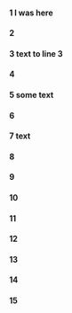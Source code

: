 #### 1 I was here
#### 2
#### 3 text to line 3
#### 4
#### 5 some text
#### 6
#### 7 text
#### 8
#### 9
#### 10
#### 11
#### 12
#### 13
#### 14
#### 15
